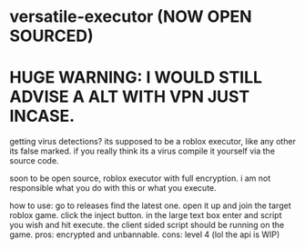 # versatile-executor  (NOW OPEN SOURCED)
# HUGE WARNING: I WOULD STILL ADVISE A ALT WITH VPN JUST INCASE.

getting virus detections? its supposed to be a roblox executor, like any other its false marked. if you really think its a virus compile it yourself via the source code.

soon to be open source, roblox executor with full encryption.
i am not responsible what you do with this or what you execute.

how to use:
go to releases find the latest one.
open it up and join the target roblox game.
click the inject button.
in the large text box enter and script you wish and hit execute.
the client sided script should be running on the game.
pros: encrypted and unbannable. cons: level 4 (lol the api is WIP)
